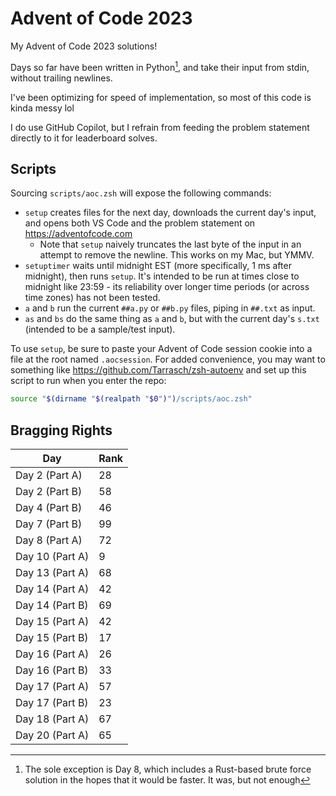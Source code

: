 # Advent of Code 2023

My Advent of Code 2023 solutions!

Days so far have been written in Python[^1], and take their input from stdin, without trailing newlines.

[^1]: The sole exception is Day 8, which includes a Rust-based brute force solution in the hopes that it would be faster. It was, but not enough

I've been optimizing for speed of implementation, so most of this code is kinda messy lol

I do use GitHub Copilot, but I refrain from feeding the problem statement directly to it for leaderboard solves.

## Scripts

Sourcing `scripts/aoc.zsh` will expose the following commands:

* `setup` creates files for the next day, downloads the current day's input, and opens both VS Code and the problem statement on https://adventofcode.com
    * Note that `setup` naively truncates the last byte of the input in an attempt to remove the newline. This works on my Mac, but YMMV.
* `setuptimer` waits until midnight EST (more specifically, 1 ms after midnight), then runs `setup`. It's intended to be run at times close to midnight like 23:59 - its reliability over longer time periods (or across time zones) has not been tested.
* `a` and `b` run the current `##a.py` or `##b.py` files, piping in `##.txt` as input.
* `as` and `bs` do the same thing as `a` and `b`, but with the current day's `s.txt` (intended to be a sample/test input).

To use `setup`, be sure to paste your Advent of Code session cookie into a file at the root named `.aocsession`. For added convenience, you may want to something like https://github.com/Tarrasch/zsh-autoenv and set up this script to run when you enter the repo:

```zsh
source "$(dirname "$(realpath "$0")")/scripts/aoc.zsh"
```

## Bragging Rights

| Day | Rank |
| --- | --- |
| Day 2 (Part A) | 28 |
| Day 2 (Part B) | 58 |
| Day 4 (Part B) | 46 |
| Day 7 (Part B) | 99 |
| Day 8 (Part A) | 72 |
| Day 10 (Part A) | 9 |
| Day 13 (Part A) | 68 |
| Day 14 (Part A) | 42 |
| Day 14 (Part B) | 69 |
| Day 15 (Part A) | 42 |
| Day 15 (Part B) | 17 |
| Day 16 (Part A) | 26 |
| Day 16 (Part B) | 33 |
| Day 17 (Part A) | 57 |
| Day 17 (Part B) | 23 |
| Day 18 (Part A) | 67 |
| Day 20 (Part A) | 65 |